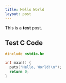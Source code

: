```yaml
---
title: Hello World
layout: post
---
```


This is a **test** post.

## Test C Code
```c
#include <stdio.h>

int main() {
  puts("Hello, World!\n");
  return 0;
}
```
